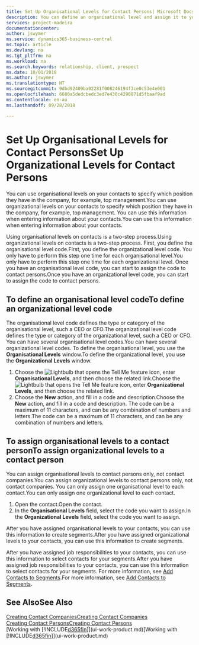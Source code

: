 ```yaml
---
title: Set Up Organisational Levels for Contact Persons| Microsoft Docs
description: You can define an organisational level and assign it to your contact to indicate the position they have in their company, for example, top management.
services: project-madeira
documentationcenter: 
author: jswymer
ms.service: dynamics365-business-central
ms.topic: article
ms.devlang: na
ms.tgt_pltfrm: na
ms.workload: na
ms.search.keywords: relationship, client, prospect
ms.date: 10/01/2018
ms.author: jswymer
ms.translationtype: HT
ms.sourcegitcommit: 9dbd92409ba02281f008246194f3ce0c53e4e001
ms.openlocfilehash: 6680a5dedcbedc3ed7e430c4290871d5fbaaf9ad
ms.contentlocale: en-au
ms.lasthandoff: 09/28/2018

---
```

# <a name="set-up-organizational-levels-for-contact-persons"></a><span data-ttu-id="ae4c7-103">Set Up Organisational Levels for Contact Persons</span><span class="sxs-lookup"><span data-stu-id="ae4c7-103">Set Up Organizational Levels for Contact Persons</span></span>
<span data-ttu-id="ae4c7-104">You can use organisational levels on your contacts to specify which position they have in the company, for example, top management.</span><span class="sxs-lookup"><span data-stu-id="ae4c7-104">You can use organizational levels on your contacts to specify which position they have in the company, for example, top management.</span></span> <span data-ttu-id="ae4c7-105">You can use this information when entering information about your contacts.</span><span class="sxs-lookup"><span data-stu-id="ae4c7-105">You can use this information when entering information about your contacts.</span></span>

<span data-ttu-id="ae4c7-106">Using organisational levels on contacts is a two-step process.</span><span class="sxs-lookup"><span data-stu-id="ae4c7-106">Using organizational levels on contacts is a two-step process.</span></span> <span data-ttu-id="ae4c7-107">First, you define the organisational level code.</span><span class="sxs-lookup"><span data-stu-id="ae4c7-107">First, you define the organizational level code.</span></span> <span data-ttu-id="ae4c7-108">You only have to perform this step one time for each organisational level.</span><span class="sxs-lookup"><span data-stu-id="ae4c7-108">You only have to perform this step one time for each organizational level.</span></span> <span data-ttu-id="ae4c7-109">Once you have an organisational level code, you can start to assign the code to contact persons.</span><span class="sxs-lookup"><span data-stu-id="ae4c7-109">Once you have an organizational level code, you can start to assign the code to contact persons.</span></span>

## <a name="to-define-an-organizational-level-code"></a><span data-ttu-id="ae4c7-110">To define an organisational level code</span><span class="sxs-lookup"><span data-stu-id="ae4c7-110">To define an organizational level code</span></span>
<span data-ttu-id="ae4c7-111">The organisational level code defines the type or category of the organisational level, such a CEO  or CFO.</span><span class="sxs-lookup"><span data-stu-id="ae4c7-111">The organizational level code defines the type or category of the organizational level, such a CEO  or CFO.</span></span> <span data-ttu-id="ae4c7-112">You can have several organisational level codes.</span><span class="sxs-lookup"><span data-stu-id="ae4c7-112">You can have several organizational level codes.</span></span> <span data-ttu-id="ae4c7-113">To define the organisational level, you use the **Organisational Levels** window.</span><span class="sxs-lookup"><span data-stu-id="ae4c7-113">To define the organizational level, you use the **Organizational Levels** window.</span></span>

1. <span data-ttu-id="ae4c7-114">Choose the ![Lightbulb that opens the Tell Me feature](media/ui-search/search_small.png "Tell me what you want to do") icon, enter **Organisational Levels**, and then choose the related link.</span><span class="sxs-lookup"><span data-stu-id="ae4c7-114">Choose the ![Lightbulb that opens the Tell Me feature](media/ui-search/search_small.png "Tell me what you want to do") icon, enter **Organizational Levels**, and then choose the related link.</span></span>
2. <span data-ttu-id="ae4c7-115">Choose the **New** action, and fill in a code and description.</span><span class="sxs-lookup"><span data-stu-id="ae4c7-115">Choose the **New** action, and fill in a code and description.</span></span> <span data-ttu-id="ae4c7-116">The code can be a maximum of 11 characters, and can be any combination of numbers and letters.</span><span class="sxs-lookup"><span data-stu-id="ae4c7-116">The code can be a maximum of 11 characters, and can be any combination of numbers and letters.</span></span>

## <a name="to-assign-organizational-levels-to-a-contact-person"></a><span data-ttu-id="ae4c7-117">To assign organisational levels to a contact person</span><span class="sxs-lookup"><span data-stu-id="ae4c7-117">To assign organizational levels to a contact person</span></span>
<span data-ttu-id="ae4c7-118">You can assign organisational levels to contact persons only, not contact companies.</span><span class="sxs-lookup"><span data-stu-id="ae4c7-118">You can assign organizational levels to contact persons only, not contact companies.</span></span> <span data-ttu-id="ae4c7-119">You can only assign one organisational level to each contact.</span><span class="sxs-lookup"><span data-stu-id="ae4c7-119">You can only assign one organizational level to each contact.</span></span>

1. <span data-ttu-id="ae4c7-120">Open the contact.</span><span class="sxs-lookup"><span data-stu-id="ae4c7-120">Open the contact.</span></span>
2. <span data-ttu-id="ae4c7-121">In the **Organisational Levels** field, select the code you want to assign.</span><span class="sxs-lookup"><span data-stu-id="ae4c7-121">In the **Organizational Levels** field, select the code you want to assign.</span></span>

<span data-ttu-id="ae4c7-122">After you have assigned organisational levels to your contacts, you can use this information to create segments.</span><span class="sxs-lookup"><span data-stu-id="ae4c7-122">After you have assigned organizational levels to your contacts, you can use this information to create segments.</span></span>

<span data-ttu-id="ae4c7-123">After you have assigned job responsibilities to your contacts, you can use this information to select contacts for your segments.</span><span class="sxs-lookup"><span data-stu-id="ae4c7-123">After you have assigned job responsibilities to your contacts, you can use this information to select contacts for your segments.</span></span> <span data-ttu-id="ae4c7-124">For more information, see [Add Contacts to Segments](marketing-add-contact-segment.md).</span><span class="sxs-lookup"><span data-stu-id="ae4c7-124">For more information, see [Add Contacts to Segments](marketing-add-contact-segment.md).</span></span>

## <a name="see-also"></a><span data-ttu-id="ae4c7-125">See Also</span><span class="sxs-lookup"><span data-stu-id="ae4c7-125">See Also</span></span>
[<span data-ttu-id="ae4c7-126">Creating Contact Companies</span><span class="sxs-lookup"><span data-stu-id="ae4c7-126">Creating Contact Companies</span></span>](marketing-create-contact-companies.md)  
[<span data-ttu-id="ae4c7-127">Creating Contact Persons</span><span class="sxs-lookup"><span data-stu-id="ae4c7-127">Creating Contact Persons</span></span>](marketing-create-contact-persons.md)  
<span data-ttu-id="ae4c7-128">[Working with [!INCLUDE[d365fin](includes/d365fin_md.md)]](ui-work-product.md)</span><span class="sxs-lookup"><span data-stu-id="ae4c7-128">[Working with [!INCLUDE[d365fin](includes/d365fin_md.md)]](ui-work-product.md)</span></span>  

